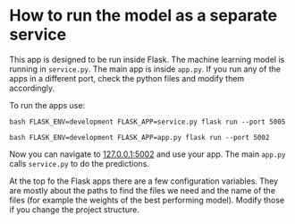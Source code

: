 # How to run the model as a separate service

This app is designed to be run inside Flask. The machine learning model is running in `service.py`.
The main app is inside `app.py`. If you run any of the apps in a different port, check the python
files and modify them accordingly.

To run the apps use:

```bash FLASK_ENV=development FLASK_APP=service.py flask run --port 5005 ```

```bash FLASK_ENV=development FLASK_APP=app.py flask run --port 5002 ```

Now you can navigate to [127.0.0.1:5002](127.0.0.1:5002) and use your app. The main `app.py` calls
`service.py` to do the predictions.

At the top fo the Flask apps there are a few configuration variables. They are mostly about the
paths to find the files we need and the name of the files (for example the weights of the best
performing model). Modify those if you change the project structure.
